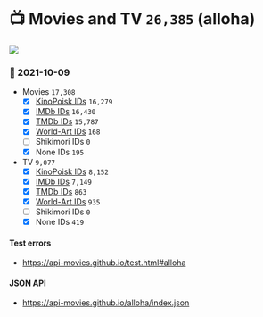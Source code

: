 # :tv: Movies and TV `26,385` (alloha)

<a href="https://API-Movies.github.io"><img src="https://API-Movies.github.io/banner.png?cache"></a>

### :date: 2021-10-09
- Movies `17,308`
  - [x] <a href="https://API-Movies.github.io/alloha/movie_kinopoisk_ids.json">KinoPoisk IDs</a> `16,279`
  - [x] <a href="https://API-Movies.github.io/alloha/movie_imdb_ids.json">IMDb IDs</a> `16,430`
  - [x] <a href="https://API-Movies.github.io/alloha/movie_tmdb_ids.json">TMDb IDs</a> `15,787`
  - [x] <a href="https://API-Movies.github.io/alloha/movie_world_art_ids.json">World-Art IDs</a> `168`
  - [ ] Shikimori IDs `0`
  - [x] None IDs `195`
- TV `9,077`
  - [x] <a href="https://API-Movies.github.io/alloha/tv_kinopoisk_ids.json">KinoPoisk IDs</a> `8,152`
  - [x] <a href="https://API-Movies.github.io/alloha/tv_imdb_ids.json">IMDb IDs</a> `7,149`
  - [x] <a href="https://API-Movies.github.io/alloha/tv_tmdb_ids.json">TMDb IDs</a> `863`
  - [x] <a href="https://API-Movies.github.io/alloha/tv_world_art_ids.json">World-Art IDs</a> `935`
  - [ ] Shikimori IDs `0`
  - [x] None IDs `419`
#### Test errors
- <a href='https://api-movies.github.io/test.html#alloha'>https://api-movies.github.io/test.html#alloha</a>
#### JSON API
- <a href='https://api-movies.github.io/alloha/index.json'>https://api-movies.github.io/alloha/index.json</a>
